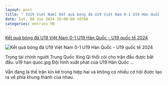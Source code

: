 ```yaml
---
layout: post
title: " [U19 Việt Nam] Kết quả bóng đá U19 Việt Nam 0-1 U19 Hàn Quốc - U19 quốc tế 2024"
date: Sat, 08 Jun 2024 18:00:00 +0700
categories: entries VN
---
```

[Kết quả bóng đá U19 Việt Nam 0-1 U19 Hàn Quốc - U19 quốc tế 2024](https://vietnamnet.vn/truc-tiep-bong-ket-qua-bong-da-u19-viet-nam-0-1-u19-han-quoc-u19-quoc-te-2024-u19-viet-nam-vs-u19-han-quoc-u19-quoc-te-2024-2289118.html)

![Kết quả bóng đá U19 Việt Nam 0-1 U19 Hàn Quốc - U19 quốc tế 2024](https://static-images.vnncdn.net/vps_images_publish/000001/000003/2024/6/7/6-1027.jpg?width=0&s=plhkehuMJKuJmln2WFClow)

Trọng tài chính người Trung Quốc Xing Qi thổi còi cho trận đấu được bắt đầu. u19 han quoc.jpg Đội hình xuất phát của U19 Hàn Quốc ...

Vẫn đang là thế trận kín kẽ trong hiệp hai và không có nhiều cơ hội được tạo ra về phía khung thành của nhau.


